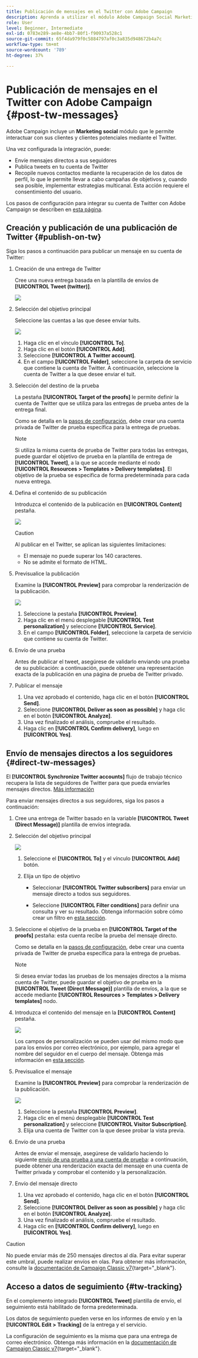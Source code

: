 ```yaml
---
title: Publicación de mensajes en el Twitter con Adobe Campaign
description: Aprenda a utilizar el módulo Adobe Campaign Social Marketing para publicar mensajes en el Twitter y enviar mensajes directos a sus seguidores
role: User
level: Beginner, Intermediate
exl-id: 0783e289-ae8e-4bb7-80f1-f90937a528c1
source-git-commit: 65f4da979f0c5884797af0c3a835d948672b4a7c
workflow-type: tm+mt
source-wordcount: '789'
ht-degree: 37%

---
```



# Publicación de mensajes en el Twitter con Adobe Campaign {#post-tw-messages}

Adobe Campaign incluye un **Marketing social** módulo que le permite interactuar con sus clientes y clientes potenciales mediante el Twitter.

Una vez configurada la integración, puede:

* Envíe mensajes directos a sus seguidores
* Publica tweets en tu cuenta de Twitter
* Recopile nuevos contactos mediante la recuperación de los datos de perfil, lo que le permite llevar a cabo campañas de objetivos y, cuando sea posible, implementar estrategias multicanal. Esta acción requiere el consentimiento del usuario.


Los pasos de configuración para integrar su cuenta de Twitter con Adobe Campaign se describen en [esta página](../connect/ac-tw.md).

## Creación y publicación de una publicación de Twitter {#publish-on-tw}

Siga los pasos a continuación para publicar un mensaje en su cuenta de Twitter:

1. Creación de una entrega de Twitter

   Cree una nueva entrega basada en la plantilla de envíos de **[!UICONTROL Tweet (twitter)]**.

   ![](assets/tw-new-delivery.png)

1. Selección del objetivo principal

   Seleccione las cuentas a las que desee enviar tuits.

   ![](assets/tw-define-target.png)

   1. Haga clic en el vínculo **[!UICONTROL To]**.
   1. Haga clic en el botón **[!UICONTROL Add]**.
   1. Seleccione **[!UICONTROL A Twitter account]**.
   1. En el campo **[!UICONTROL Folder]**, seleccione la carpeta de servicio que contiene la cuenta de Twitter. A continuación, seleccione la cuenta de Twitter a la que desee enviar el tuit.

1. Selección del destino de la prueba

   La pestaña **[!UICONTROL Target of the proofs]** le permite definir la cuenta de Twitter que se utiliza para las entregas de prueba antes de la entrega final.

   Como se detalla en la [pasos de configuración](../connect/ac-tw.md#tw-test-account), debe crear una cuenta privada de Twitter de prueba específica para la entrega de pruebas.

   >[!NOTE]
   >
   >Si utiliza la misma cuenta de prueba de Twitter para todas las entregas, puede guardar el objetivo de prueba en la plantilla de entrega de **[!UICONTROL Tweet]**, a la que se accede mediante el nodo **[!UICONTROL Resources > Templates > Delivery templates]**. El objetivo de la prueba se especifica de forma predeterminada para cada nueva entrega.

1. Defina el contenido de su publicación

   Introduzca el contenido de la publicación en **[!UICONTROL Content]** pestaña.

   ![](assets/tw-delivery-content.png)

   >[!CAUTION]
   >
   >Al publicar en el Twitter, se aplican las siguientes limitaciones:
   >
   >* El mensaje no puede superar los 140 caracteres.
   >* No se admite el formato de HTML.
   >

1. Previsualice la publicación

   Examine la **[!UICONTROL Preview]** para comprobar la renderización de la publicación.

   ![](assets/tw-delivery-preview.png)

   1. Seleccione la pestaña **[!UICONTROL Preview]**.
   1. Haga clic en el menú desplegable **[!UICONTROL Test personalization]** y seleccione **[!UICONTROL Service]**.
   1. En el campo **[!UICONTROL Folder]**, seleccione la carpeta de servicio que contiene su cuenta de Twitter.

1. Envío de una prueba

   Antes de publicar el tweet, asegúrese de validarlo enviando una prueba de su publicación: a continuación, puede obtener una representación exacta de la publicación en una página de prueba de Twitter privado.

1. Publicar el mensaje

   1. Una vez aprobado el contenido, haga clic en el botón **[!UICONTROL Send]**.
   1. Seleccione **[!UICONTROL Deliver as soon as possible]** y haga clic en el botón **[!UICONTROL Analyze]**.
   1. Una vez finalizado el análisis, compruebe el resultado.
   1. Haga clic en **[!UICONTROL Confirm delivery]**, luego en **[!UICONTROL Yes]**.

## Envío de mensajes directos a los seguidores {#direct-tw-messages}

El **[!UICONTROL Synchronize Twitter accounts]** flujo de trabajo técnico recupera la lista de seguidores de Twitter para que pueda enviarles mensajes directos. [Más información](../connect/ac-tw.md#synchro-tw-accounts)

Para enviar mensajes directos a sus seguidores, siga los pasos a continuación:

1. Cree una entrega de Twitter basado en la variable **[!UICONTROL Tweet (Direct Message)]** plantilla de envíos integrada.

1. Selección del objetivo principal

   ![](assets/tw-dm-define-target.png)

   1. Seleccione el **[!UICONTROL To]** y el vínculo **[!UICONTROL Add]** botón.

   1. Elija un tipo de objetivo

      * Seleccionar **[!UICONTROL Twitter subscribers]** para enviar un mensaje directo a todos sus seguidores.

      * Seleccione **[!UICONTROL Filter conditions]** para definir una consulta y ver su resultado. Obtenga información sobre cómo crear un filtro en [esta sección](../audiences/create-filters.md#advanced-filters).

1. Seleccione el objetivo de la prueba en **[!UICONTROL Target of the proofs]** pestaña: esta cuenta recibe la prueba del mensaje directo.

   Como se detalla en la [pasos de configuración](../connect/ac-tw.md#tw-test-account), debe crear una cuenta privada de Twitter de prueba específica para la entrega de pruebas.


   >[!NOTE]
   >
   >Si desea enviar todas las pruebas de los mensajes directos a la misma cuenta de Twitter, puede guardar el objetivo de prueba en la **[!UICONTROL Tweet (Direct Message)]** plantilla de envíos, a la que se accede mediante **[!UICONTROL Resources > Templates > Delivery templates]** nodo.

1. Introduzca el contenido del mensaje en la **[!UICONTROL Content]** pestaña.

   ![](assets/tw-dm-content.png)

   Los campos de personalización se pueden usar del mismo modo que para los envíos por correo electrónico, por ejemplo, para agregar el nombre del seguidor en el cuerpo del mensaje. Obtenga más información en [esta sección](../send/personalize.md).

1. Previsualice el mensaje

   Examine la **[!UICONTROL Preview]** para comprobar la renderización de la publicación.

   ![](assets/tw-dm-preview.png)

   1. Seleccione la pestaña **[!UICONTROL Preview]**.
   1. Haga clic en el menú desplegable **[!UICONTROL Test personalization]** y seleccione **[!UICONTROL Visitor Subscription]**.
   1. Elija una cuenta de Twitter con la que desee probar la vista previa.

1. Envío de una prueba

   Antes de enviar el mensaje, asegúrese de validarlo haciendo lo siguiente [envío de una prueba a una cuenta de prueba](../send/preview-and-proof.md): a continuación, puede obtener una renderización exacta del mensaje en una cuenta de Twitter privada y comprobar el contenido y la personalización.

1. Envío del mensaje directo

   1. Una vez aprobado el contenido, haga clic en el botón **[!UICONTROL Send]**.
   1. Seleccione **[!UICONTROL Deliver as soon as possible]** y haga clic en el botón **[!UICONTROL Analyze]**.
   1. Una vez finalizado el análisis, compruebe el resultado.
   1. Haga clic en **[!UICONTROL Confirm delivery]**, luego en **[!UICONTROL Yes]**.

>[!CAUTION]
>
>No puede enviar más de 250 mensajes directos al día. Para evitar superar este umbral, puede realizar envíos en olas. Para obtener más información, consulte la [documentación de Campaign Classic v7](https://experienceleague.adobe.com/docs/campaign-classic/using/sending-messages/key-steps-when-creating-a-delivery/steps-sending-the-delivery.html#sending-using-multiple-waves){target="_blank"}.


## Acceso a datos de seguimiento {#tw-tracking}

En el complemento integrado **[!UICONTROL Tweet]** plantilla de envío, el seguimiento está habilitado de forma predeterminada.

Los datos de seguimiento pueden verse en los informes de envío y en la **[!UICONTROL Edit > Tracking]** de la entrega y el servicio.

La configuración de seguimiento es la misma que para una entrega de correo electrónico. Obtenga más información en la [documentación de Campaign Classic v7](https://experienceleague.adobe.com/docs/campaign-classic/using/sending-messages/monitoring-deliveries/about-delivery-monitoring.html?lang=es){target="_blank"}.

